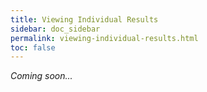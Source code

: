 ```yaml
---
title: Viewing Individual Results
sidebar: doc_sidebar
permalink: viewing-individual-results.html
toc: false
---
```


*Coming soon...*